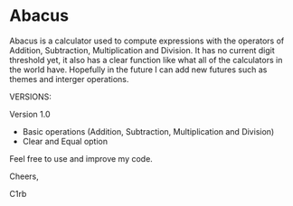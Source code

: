 # Abacus

Abacus is a calculator used to compute expressions with the operators of Addition, Subtraction, Multiplication and Division. It has no current digit threshold yet, it also has a clear function like what all of the calculators in the world have. Hopefully in the future I can add new futures such as themes and interger operations.

VERSIONS:

Version 1.0
- Basic operations (Addition, Subtraction, Multiplication and Division)
- Clear and Equal option

Feel free to use and improve my code.

Cheers,

C1rb
